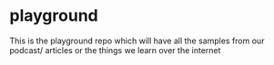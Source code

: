 # playground
This is the playground  repo which will have all the samples from our podcast/ articles or the things we learn over the internet
